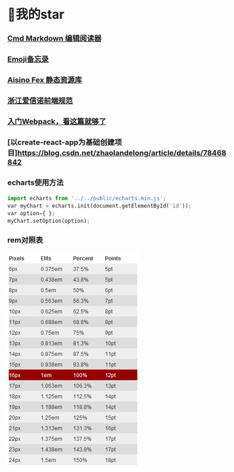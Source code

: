 # :high_brightness:我的star
### [Cmd Markdown 编辑阅读器](https://www.zybuluo.com/mdeditor)
### [Emoji备忘录](http://zoeblow.oschina.io/emoji/)
### [Aisino Fex 静态资源库](http://zoeblow.oschina.io/libs/)
### [浙江爱信诺前端规范](zjaisinofe.gitee.io/zjaisino/plugin/checkradio/index.html)
### [入门Webpack，看这篇就够了](https://www.jianshu.com/p/42e11515c10f)
### [以create-react-app为基础创建项目]https://blog.csdn.net/zhaolandelong/article/details/78468842
### echarts使用方法
```python
import echarts from '../../public/echarts.min.js';
var myChart = echarts.init(document.getElementById('id'));
var option={ };
myChart.setOption(option);
```
### rem对照表
![rem对照表](./emTable.png)